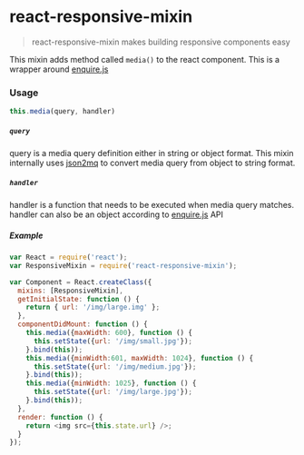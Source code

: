 # react-responsive-mixin

> react-responsive-mixin makes building responsive components easy

This mixin adds method called `media()` to the react component.
This is a wrapper around [enquire.js](http://wicky.nillia.ms/enquire.js/)

### Usage
```javascript
this.media(query, handler)
```
##### `query`
query is a media query definition either in string or object format.
This mixin internally uses [json2mq](https://github.com/akiran/json2mq) to convert media query from object to string format.

##### `handler`
handler is a function that needs to be executed when media query matches. 
handler can also be an object according to [enquire.js](http://wicky.nillia.ms/enquire.js/#api) API

##### Example

```javascript
var React = require('react');
var ResponsiveMixin = require('react-responsive-mixin');

var Component = React.createClass({
  mixins: [ResponsiveMixin],
  getInitialState: function () {
    return { url: '/img/large.img' };
  },
  componentDidMount: function () {
    this.media({maxWidth: 600}, function () {
      this.setState({url: '/img/small.jpg'});
    }.bind(this));
    this.media({minWidth:601, maxWidth: 1024}, function () {
      this.setState({url: '/img/medium.jpg'});
    }.bind(this));
    this.media({minWidth: 1025}, function () {
      this.setState({url: '/img/large.jpg'});
    }.bind(this));
  },
  render: function () {
    return <img src={this.state.url} />;
  }
});

```



